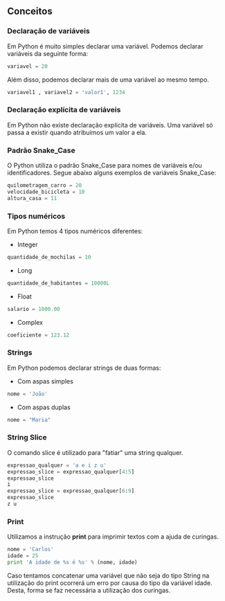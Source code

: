## Conceitos

### Declaração de variáveis

Em Python é muito simples declarar uma variável.
Podemos declarar variáveis da seguinte forma:

```python
variavel = 20
```

Além disso, podemos declarar mais de uma variável ao mesmo tempo.

```python
variavel1 , variavel2 = 'valor1', 1234
```

### Declaração explícita de variáveis
	
Em Python não existe declaração explícita de variáveis. Uma variável só passa a existir quando atribuímos um valor a ela.

### Padrão Snake_Case

O Python utiliza o padrão Snake_Case para nomes de variáveis e/ou identificadores. 
Segue abaixo alguns exemplos de variáveis Snake_Case:

```python
quilometragem_carro = 20
velocidade_bicicleta = 10
altura_casa = 11
```

### Tipos numéricos

Em Python temos 4 tipos numéricos diferentes:

- Integer

```python
quantidade_de_mochilas = 10
```
- Long

```python
quantidade_de_habitantes = 10000L
```

- Float

```python
salario = 1000.00
```

- Complex

```python
coeficiente = 123.12
```

### Strings

Em Python podemos declarar strings de duas formas:

- Com aspas simples

```python
nome = 'João'
```

- Com aspas duplas

```python
nome = "Maria"
```

### String Slice

O comando slice é utilizado para "fatiar" uma string qualquer. 

```python
expressao_qualquer = 'a e i z u'
expressao_slice = expressao_qualquer[4:5]
expressao_slice
i
expressao_slice = expressao_qualquer[6:9]
expressao_slice
z u
```

### Print

Utilizamos a instrução ****print**** para imprimir textos com a ajuda de curingas.

```python
nome = 'Carlos'
idade = 25
print 'A idade de %s é %s' % (nome, idade)
```

Caso tentamos concatenar uma variável que não seja do tipo String na utilização do print ocorrerá um erro por causa do tipo da variável idade. Desta, forma se faz necessária a utilização dos curingas.